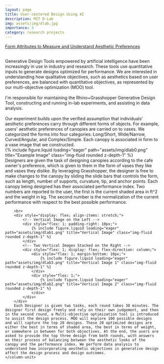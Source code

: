 ```yaml
---
layout: page
title: User-centered Design Using AI
description: MIT D-Lab
img: assets/img/dlab.jpg
importance: 3
category: research projects
---
```


<a href="https://www.researchgate.net/publication/375813743_Form_Attributes_to_Measure_and_Understand_Aesthetic_Preferences" target="_blank">Form Attributes to Measure and Understand Aesthetic Preferences</a>

<column-set gutter="0rem" mobile-hide-empty="false" mobile-stack="true">
    <column-unit slot="0" span="3"></column-unit>
    <column-unit slot="1" span="9">
        <br>
        Generative Design Tools empowered by artificial intelligence have been increasingly in use in industry and research. These tools use quantitative inputs to generate designs optimized for performance. We are interested in understanding how qualitative objectives, such as aesthetics based on user preferences, are balanced with quantitative objectives, as represented by our multi-objective optimization (MOO) tool.
        <br>
        <br>
        I'm responsible for maintaining the Rhino+Grasshopper Generative Design Tool, constructing and running in-lab experiments, and assisting in data analysis.
        <br>
        <br>
        Our experiment builds upon the verified assumption that individuals' aesthetic preferences carry through different forms of objects. For example, users' aesthetic preferences of canopies are carried on to vases. We categorized the forms into four categories: Long/Short, Wide/Narrow, Curved/Angular, and Complex/Simple. Each canopy is associated in form to a vase image that we constructed.
        <br>
                {% include figure.liquid loading="eager" path="assets/img/dlab0.png" title="Example Image" class="img-fluid rounded z-depth-1" %}
        <br>
        Designers are given the task of designing canopies according to the cafe owner's preference, which is given to them in the form of vases they like and vases they dislike. By leveraging Grasshopper, the designer is free to make changes to the canopy by sliding the slide bars that controls the form, such as length, number of supports, curvature, tip, and anchor points. Each canopy being designed has their associated performance index. Two numbers are reported to the user, the first is the current shaded area in ft^2 and the weight in kg. The second number is the normalization of the current performance with respect to the best possible performance.

        <br>
        <div style="display: flex; align-items: stretch;">
            <!-- Vertical Image on the Left -->
            <div style="flex: 1; padding-right: 10px;">
                {% include figure.liquid loading="eager" path="assets/img/dlab1.png" title="Vertical Image" class="img-fluid rounded z-depth-1" %}
            </div>
            <!-- Two Vertical Images Stacked on the Right -->
            <div style="flex: 1; display: flex; flex-direction: column;">
                <div style="flex: 1; margin-bottom: 10px;">
                    {% include figure.liquid loading="eager" path="assets/img/dlab3.png" title="Vertical Image 1" class="img-fluid rounded z-depth-1" %}
                </div>
                <div style="flex: 1;">
                    {% include figure.liquid loading="eager" path="assets/img/dlab2.png" title="Vertical Image 2" class="img-fluid rounded z-depth-1" %}
                </div>
            </div>
        </div>
        Each Designer is given two tasks, each round takes 30 minutes. The designer first design freely and rely on their own judgement, and then in the second round, a Multi-objective optimization tool is introduced to assist the design process. MOO will explore 100 possible designs and will capture the top 20 designs. These 20 optimized designs are either the best in terms of shaded area, the best in terms of weight, or somewhere in between for both objectives. At the end, the users are asked to provide the top three design from both rounds, with answers on their process of balancing between the aesthetic looks of the canopy and the performance index. We perform data analysis to understand how incorporating aesthetic objectives in generative design affect the design process and design outcomes.
    </column-unit>

</column-set>
